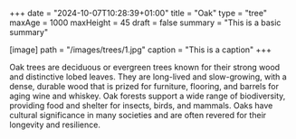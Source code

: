 +++
date = "2024-10-07T10:28:39+01:00"
title = "Oak"
type = "tree"
maxAge = 1000
maxHeight = 45
draft = false
summary = "This is a basic summary" 

[image]
path = "/images/trees/1.jpg"
caption = "This is a caption"
+++

Oak trees are deciduous or evergreen trees known for their strong wood and distinctive lobed leaves. They are long-lived and slow-growing, with a dense, durable wood that is prized for furniture, flooring, and barrels for aging wine and whiskey. Oak forests support a wide range of biodiversity, providing food and shelter for insects, birds, and mammals. Oaks have cultural significance in many societies and are often revered for their longevity and resilience.
